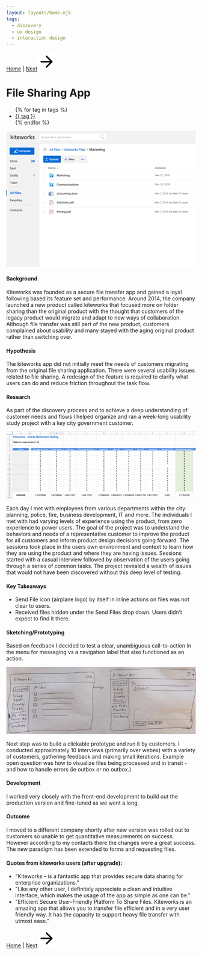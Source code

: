 ```yaml
---
layout: layouts/home.njk
tags: 
  - discovery
  - ux design
  - interaction design
---
```

<!-- <a href="/" class="arrows">
HOME</a> -->

<div class="bottom-arrows"><a href="/">Home</a> | <a href="/syncplicity">Next<img class="bottom" src="/img/arrow-right.svg"></a></div>

# File Sharing App

<ul class="horizontal-list">
{% for tag in tags %}
  <li><a href="/tags/{{ tag }}">{{ tag }}</a></li>
{% endfor %}
</ul>

<!-- <div class="bubbles">
<span class="badgeli">
                  Research & Discovery
                </span> 
                   <span class="badgeli">
                  UX Design
                </span> 
                </span> 
                <span class="badgeli">
                  Usability studies
                </span> 
                </span> 
                <span class="badgeli">
                  Interaction design
                </span> 
</div> -->

<p><img class="port" src="/img/files2.jpg" alt="Kiteworks file sharing app"></p>
<h4>Background</h4>
<p>Kiteworks was founded as a secure file transfer app and gained a loyal following based its feature set and performance. Around 2014, the company launched a new product called kiteworks that focused more on folder sharing than the original product with the thought that customers of the legacy product would migrate and adapt to new ways of collaboration. Although file transfer was still part of the new product, customers complained about usability and many stayed with the aging original product rather than switching over.  </p>
<h4>Hypothesis</h4>
<p>The kiteworks app did not initially meet the needs of customers migrating from the original file sharing application. There were several usability issues related to file sharing. A redesign of the feature is required to clarify what users can do and reduce friction throughout the task flow.</p>
<h4>Research</h4>
<p>As part of the discovery process and to achieve a deep understanding of customer needs and flows I helped organize and ran a week-long usability study project with a key city government customer. </p>
<p><img class="port" src="/img/usertest1.png" alt="Kiteworks research example"></p>
<p>Each day I met with employees from various departments within the city: planning, police, fire, business development, IT and more. The individuals I met with had varying levels of experience using the product, from zero experience to power users. The goal of the project was to understand the behaviors and needs of a representative customer to improve the product for all customers and inform product design decisions going forward. The sessions took place in the users own environment and context to learn how they are using the product and where they are having issues. Sessions started with a casual interview followed by observation of the users going through a series of common tasks. The project revealed a wealth of issues that would not have been discovered without this deep level of testing.  </p>
<h4>Key Takeaways</h4>
<ul>
<li>Send File icon (airplane logo) by itself in inline actions on files was not clear to users. </li>
<li>Received files hidden under the Send Files drop down. Users didn’t expect to find it there.</li>
</ul>
<h4>Sketching/Prototyping</h4>
<p>Based on feedback I decided to test a clear, unambiguous call-to-action in the menu for messaging vs a navigation label that also functioned as an action.</p>
<p><img class="port" src="/img/IMG_0366.jpg" alt="sketches for file sharing app"></p>
<p>Next step was to build a clickable prototype and run it by customers. I conducted approximately 10 interviews (primarily over webex) with a variety of customers, gathering feedback and making small iterations. Example open question was how to visualize files being processed and in transit - and how to handle errors (ie outbox or no outbox.)</p>
<h4>Development</h4>
<p>I worked very closely with the front-end development to build out the production version and fine-tuned as we went a long.</p>
<h4>Outcome</h4>
<p>I moved to a different company shortly after new version was rolled out to customers so unable to get quantitative measurements on success. However according to my contacts there the changes were a great success. The new paradigm has been extended to forms and requesting files.</p>
<h4>Quotes from kiteworks users (after upgrade):</h4>
<div class="blockyquote"><ul>
<li>"Kiteworks – is a fantastic app that provides secure data sharing for enterprise organizations."</li>
<li>"Like any other user, I definitely appreciate a clean and intuitive interface, which makes the usage of the app as simple as one can be."</li>
<li>"Efficient Secure User-Friendly Platform To Share Files. Kiteworks is an amazing app that allows you to transfer file efficient and in a very user friendly way. It has the capacity to support heavy file transfer with utmost ease."</li>
</ul>
</div>







<div class="bottom-arrows"><a href="/">Home</a> | <a href="/syncplicity">Next<img class="bottom" src="/img/arrow-right.svg"></a></div>